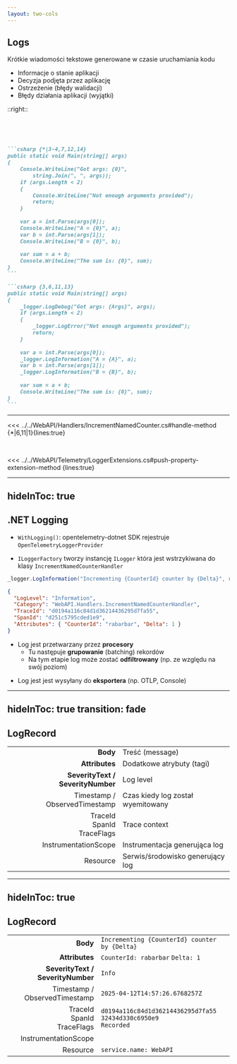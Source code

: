 ```yaml
---
layout: two-cols
---
```

## Logs

Krótkie wiadomości tekstowe generowane w czasie uruchamiania kodu

<v-clicks>

- Informacje o stanie aplikacji
- Decyzja podjęta przez aplikację
- Ostrzeżenie (błędy walidacji)
- Błędy działania aplikacji (wyjątki)

</v-clicks>

::right::

<br/>
<br/>

<v-click>

````md magic-move {lines: true}

```csharp {*|3-4,7,12,14}
public static void Main(string[] args)
{
    Console.WriteLine("Got args: {0}",
        string.Join(", ", args));
    if (args.Length < 2)
    {
        Console.WriteLine("Not enough arguments provided");
        return;
    }
    
    var a = int.Parse(args[0]);
    Console.WriteLine("A = {0}", a);
    var b = int.Parse(args[1]);
    Console.WriteLine("B = {0}", b);
    
    var sum = a + b;
    Console.WriteLine("The sum is: {0}", sum);
}
```

```csharp {3,6,11,13}
public static void Main(string[] args)
{
    _logger.LogDebug("Got args: {Args}", args);
    if (args.Length < 2)
    {
        _logger.LogError("Not enough arguments provided");
        return;
    }
    
    var a = int.Parse(args[0]);
    _logger.LogInformation("A = {A}", a);
    var b = int.Parse(args[1]);
    _logger.LogInformation("B = {B}", b);
    
    var sum = a + b;
    Console.WriteLine("The sum is: {0}", sum);
}
```
````

</v-click>

<!--
- Najstarszy format telemetrii
- OpenTelemetry musiało się do niego dostosować
-->

---

<<< ../../WebAPI/Handlers/IncrementNamedCounter.cs#handle-method {*|6,11|1}{lines:true}

<br/>

<v-click>

<<< ../../WebAPI/Telemetry/LoggerExtensions.cs#push-property-extension-method {lines:true}

</v-click>

<!--
- Nie rozwodzić się nad tym co jest logowane
- Warto używać poziomów logowania ze względu na koszty trzymania logów
-->

---
hideInToc: true
---

## .NET Logging

<v-clicks>

<div>

- `WithLogging()`: opentelemetry-dotnet SDK rejestruje `OpenTelemetryLoggerProvider`

</div>

<div>

- `ILoggerFactory` tworzy instancję `ILogger` która jest wstrzykiwana do klasy `IncrementNamedCounterHandler`

</div>

```csharp
_logger.LogInformation("Incrementing {CounterId} counter by {Delta}", request.CounterId, request.Delta);
```

```json
{
  "LogLevel": "Information",
  "Category": "WebAPI.Handlers.IncrementNamedCounterHandler",
  "TraceId": "d0194a116c84d1d36214436295d7fa55",
  "SpanId": "d251c5795cded1e9",
  "Attributes": { "CounterId": "rabarbar", "Delta": 1 }
}
```

<div>

- Log jest przetwarzany przez **procesory**
  - Tu następuje **grupowanie** (batching) rekordów
  - Na tym etapie log może zostać **odfiltrowany** (np. ze względu na swój poziom)

</div>

<div>

- Log jest jest wysyłany do **eksportera** (np. OTLP, Console)

</div>

</v-clicks>

<!--
- LoggerProvider nie tworzy loggerów - to jest sink na logi, LoggerFactory to robi
- Adaptacja OpenTelemetry do istniejących implementacji
- LoggerFactory konfiguruje ILoggery (aby pisały do LoggerProviderów),
-->

---
hideInToc: true
transition: fade
---

## LogRecord

<v-clicks>

|                                   |                                   |
|----------------------------------:|:----------------------------------|
|                          **Body** | Treść (message)                   |
|                    **Attributes** | Dodatkowe atrybuty (tagi)         |
| **SeverityText / SeverityNumber** | Log level                         |
|     Timestamp / ObservedTimestamp | Czas kiedy log został wyemitowany |
| TraceId<br/>SpanId<br/>TraceFlags | Trace context                     |
|              InstrumentationScope | Instrumentacja generująca log     |
|                          Resource | Serwis/środowisko generujący log  |

</v-clicks>

<!--
- Atrybuty strukturalne lądują w Attributes

- Co jeśli nie ma Activity? logi są nieskorelowane?
-->

---
hideInToc: true
---

## LogRecord

|                                   |                                                                          |
|----------------------------------:|:-------------------------------------------------------------------------|
|                          **Body** | `Incrementing {CounterId} counter by {Delta}`                            |
|                    **Attributes** | `CounterId: rabarbar` `Delta: 1`                                         |
| **SeverityText / SeverityNumber** | `Info`                                                                   |
|     Timestamp / ObservedTimestamp | `2025-04-12T14:57:26.6768257Z`                                           |
| TraceId<br/>SpanId<br/>TraceFlags | `d0194a116c84d1d36214436295d7fa55`<br/>`32434d330c6950e9`<br/>`Recorded` |
|              InstrumentationScope |                                                                          |
|                          Resource | `service.name: WebAPI`                                                   |
